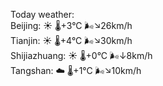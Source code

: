 Today weather:  
Beijing: ☀️   🌡️+3°C 🌬️↘26km/h  
Tianjin: ☀️   🌡️+4°C 🌬️↘30km/h  
Shijiazhuang: ☀️   🌡️+0°C 🌬️↓8km/h  
Tangshan: ☁️   🌡️+1°C 🌬️↘10km/h  
